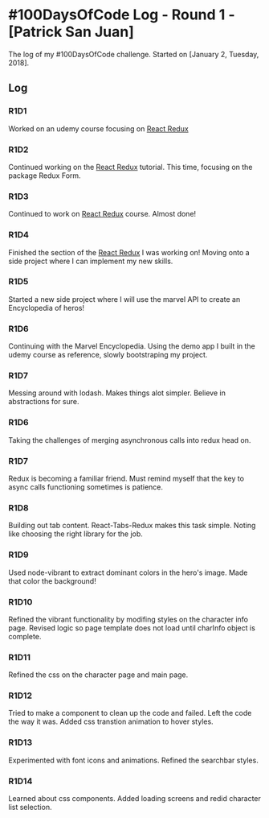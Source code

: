 # #100DaysOfCode Log - Round 1 - [Patrick San Juan]

The log of my #100DaysOfCode challenge. Started on [January 2, Tuesday, 2018].

## Log

### R1D1
Worked on an udemy course focusing on [React Redux](https://t.co/sqlA0Lh451)

### R1D2
Continued working on the [React Redux](https://t.co/sqlA0Lh451) tutorial. This time, focusing on the package Redux Form.

### R1D3
Continued to work on [React Redux](https://t.co/sqlA0Lh451) course. Almost done!

### R1D4
Finished the section of the [React Redux](https://t.co/sqlA0Lh451) I was working on! Moving onto a side project where I can implement my new skills.

### R1D5
Started a new side project where I will use the marvel API to create an Encyclopedia of heros!

### R1D6
Continuing with the Marvel Encyclopedia. Using the demo app I built in the udemy course as reference, slowly bootstraping my project.

### R1D7
Messing around with lodash. Makes things alot simpler. Believe in abstractions for sure.

### R1D6
Taking the challenges of merging asynchronous calls into redux head on.

### R1D7
Redux is becoming a familiar friend. Must remind myself that the key to async calls functioning sometimes is patience.

### R1D8
Building out tab content. React-Tabs-Redux makes this task simple. Noting like choosing the right library for the job.

### R1D9
Used node-vibrant to extract dominant colors in the hero's image. Made that color the background!

### R1D10
Refined the vibrant functionality by modifing styles on the character info page. Revised logic so page template does not load until charInfo object is complete.

### R1D11
Refined the css on the character page and main page.

### R1D12
Tried to make a component to clean up the code and failed. Left the code the way it was. Added css transtion animation to hover styles.

### R1D13
Experimented with font icons and animations. Refined the searchbar styles.

### R1D14
Learned about css components. Added loading screens and redid character list selection.
